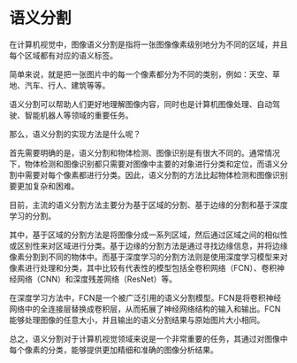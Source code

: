 # 语义分割

在计算机视觉中，图像语义分割是指将一张图像像素级别地分为不同的区域，并且每个区域都有对应的语义标签。

简单来说，就是把一张图片中的每一个像素都分为不同的类别，例如：天空、草地、汽车、行人、建筑等等。

语义分割可以帮助人们更好地理解图像内容，同时也是计算机图像处理、自动驾驶、智能机器人等领域的重要任务。

那么，语义分割的实现方法是什么呢？

首先需要明确的是，语义分割和物体检测、图像识别是有很大不同的。通常情况下，物体检测和图像识别都只需要对图像中主要的对象进行分类和定位，而语义分割中需要对每个像素都进行分类。因此，语义分割的方法比起物体检测和图像识别要更加复杂和困难。

目前，主流的语义分割方法主要分为基于区域的分割、基于边缘的分割和基于深度学习的分割。

其中，基于区域的分割方法是将图像分成一系列区域，然后通过区域之间的相似性或区别性来对区域进行分类。基于边缘的分割方法是通过寻找边缘信息，并将边缘像素分割到不同的物体中。而基于深度学习的分割方法则是使用深度学习模型来对像素进行处理和分类，其中比较有代表性的模型包括全卷积网络（FCN）、卷积神经网络（CNN）和深度残差网络（ResNet）等。

在深度学习方法中，FCN是一个被广泛引用的语义分割模型。FCN是将卷积神经网络中的全连接层替换成卷积层，从而拓展了神经网络结构的输入和输出。FCN能够处理图像的任意大小，并且输出的语义分割结果与原始图片大小相同。

总之，语义分割对于计算机视觉领域来说是一个非常重要的任务，其通过对图像中每个像素的分类，能够提供更加精细和准确的图像分析结果。